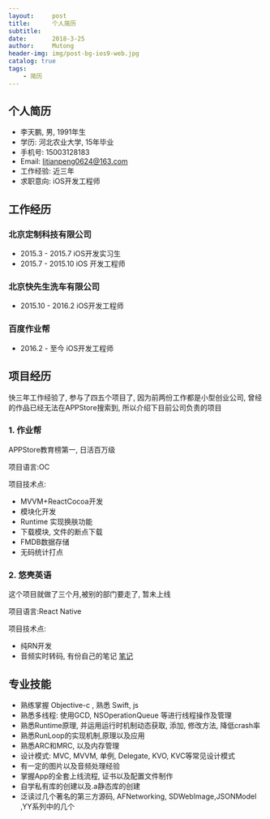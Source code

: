 ```yaml
---
layout:     post
title:      个人简历
subtitle:   
date:       2018-3-25
author:     Mutong
header-img: img/post-bg-ios9-web.jpg
catalog: true
tags:
    - 简历
---
```



## 个人简历

* 李天鹏, 男, 1991年生
* 学历: 河北农业大学, 15年毕业
* 手机号: 15003128183
* Email: litianpeng0624@163.com
* 工作经验: 近三年
* 求职意向: iOS开发工程师

## 工作经历

### 北京定制科技有限公司

* 2015.3 - 2015.7 iOS开发实习生
* 2015.7 - 2015.10 iOS 开发工程师
 
### 北京快先生洗车有限公司

* 2015.10 - 2016.2 iOS开发工程师

### 百度作业帮

* 2016.2 - 至今 iOS开发工程师

## 项目经历

快三年工作经验了, 参与了四五个项目了, 因为前两份工作都是小型创业公司, 曾经的作品已经无法在APPStore搜索到, 所以介绍下目前公司负责的项目

### 1. 作业帮

APPStore教育榜第一, 日活百万级

项目语言:OC

项目技术点:

* MVVM+ReactCocoa开发
* 模块化开发
* Runtime 实现换肤功能
* 下载模块, 文件的断点下载
* FMDB数据存储
* 无码统计打点

### 2. 悠壳英语

这个项目就做了三个月,被别的部门要走了, 暂未上线

项目语言:React Native

项目技术点:

* 纯RN开发
* 音频实时转码, 有份自己的笔记 [笔记](https://supermutong.github.io/2017/12/17/iOS-%E4%B9%8B%E9%9F%B3%E9%A2%91%E5%AE%9E%E6%97%B6%E8%BD%AC%E7%A0%81/)

## 专业技能

* 熟练掌握 Objective-c , 熟悉 Swift, js
* 熟悉多线程: 使用GCD, NSOperationQueue 等进行线程操作及管理
* 熟悉Runtime原理, 并运用运行时机制动态获取, 添加, 修改方法, 降低crash率
* 熟悉RunLoop的实现机制,原理以及应用
* 熟悉ARC和MRC, 以及内存管理
* 设计模式: MVC, MVVM, 单例, Delegate, KVO, KVC等常见设计模式
* 有一定的图片以及音频处理经验
* 掌握App的全套上线流程, 证书以及配置文件制作
* 自学私有库的创建以及.a静态库的创建
* 泛读过几个著名的第三方源码, AFNetworking, SDWebImage,JSONModel ,YY系列中的几个

